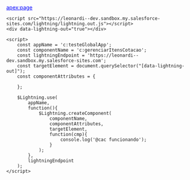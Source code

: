 <apex:page>
    <html>
    <style>
        a {
            color:blue;
        }
    </style>

    <script src="https://leonardi--dev.sandbox.my.salesforce-sites.com/lightning/lightning.out.js"></script>
    <div data-lightning-out="true"></div>

    <script>
        const appName = 'c:testeGlobalApp';
        const componentName = 'c:gerenciarItensCotacao';
        const lightningEndpoint = 'https://leonardi--dev.sandbox.my.salesforce-sites.com';
        const targetElement = document.querySelector("[data-lightning-out]");
        const componentAttributes = {

        };

        $Lightning.use(
            appName,
            function(){
                $Lightning.createComponent(
                    componentName,
                    componentAttributes,
                    targetElement,
                    function(cmp){
                        console.log('@cac funcionando');
                    }
                );
            },
            lightningEndpoint
        );
    </script>
</html>
</apex:page>
